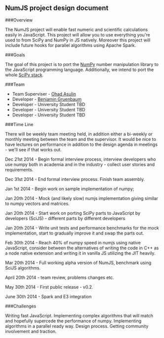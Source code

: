 NumJS project design document
-----------------------------------------


###Overview

The NumJS project will enable fast numeric and scientific calculations easily in JavaScript. This project will allow you to use everything you're used to from SciPy and NumPy in JS natively. Moreover this project will include future hooks for parallel algorithms using Apache Spark.

###Goals

The goal of this project is to port the [NumPy](http://www.numpy.org/) number manipulation library to the JavaScript programming language. Additionally, we intend to port the whole [SciPy stack](http://www.scipy.org/install.html). 

###Team

- Team Superviser - [Ohad Asulin](https://github.com/mrohad)
- Developer - [Benjamin Gruenbaum](https://github.com/benjamingr)
- Developer - University Student TBD
- Developer - University Student TBD
- Developer - University Student TBD

###Time Line

There will be weekly team meeting held, in addition either a bi-weekly or monthly meeting between the team and the supervisor. It would be nice to have lectures on performance in addition to the design agenda in meetings - we'll see if that works out.  

Dec 21st 2014 - Begin formal interview process, interview developers who use numpy both in academia and in the industry - collect user stories and requirements.

Dec 31st 2014 - End formal interview process. Finish team assembly.

Jan 1st 2014 - Begin work on sample implementation of numpy;

Jan 20th 2014 - Mock (and likely slow) numjs implementation giving similar to numpy vectors and matrices. 

Jan 20th 2014 - Start work on porting SciPy parts to JavaScript by developers (SciJS) - different parts by different developers

Jan 20th 2014 - Write unit tests and performance benchmarks for the mock implementation, start to gradually improve it and swap the parts out.

Feb 30th 2014 - Reach 40% of numpy speed in numjs using native JavaScript, consider between the alternatives of writing the code in C++ as a node native extension and writing it in vanilla JS utilizing the JIT heavily. 

Mar 20th 2014 - Full working alpha version of NumJS, benchmark using SciJS algorithms. 

April 20th 2014 - team review, problems changes etc.

May 30th 2014 - First public release - v0.2.

June 30th 2014 - Spark and E3 integration

###Challenges

Writing fast JavaScript. 
Implementing complex algorithms that will match and hopefully supercede the performance of numpy.
Implementing algorithms in a parallel ready way.
Design process.
Getting community involvement and traction.
